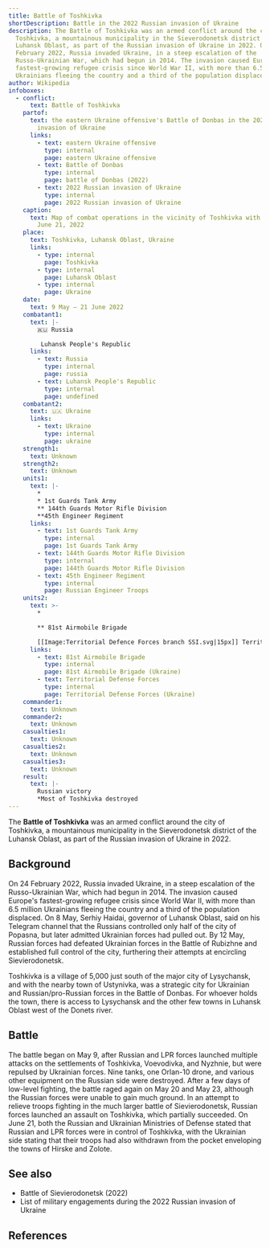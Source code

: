 ```yaml
---
title: Battle of Toshkivka
shortDescription: Battle in the 2022 Russian invasion of Ukraine
description: The Battle of Toshkivka was an armed conflict around the city of
  Toshkivka, a mountainous municipality in the Sieverodonetsk district of the
  Luhansk Oblast, as part of the Russian invasion of Ukraine in 2022. On 24
  February 2022, Russia invaded Ukraine, in a steep escalation of the
  Russo-Ukrainian War, which had begun in 2014. The invasion caused Europe's
  fastest-growing refugee crisis since World War II, with more than 6.5 million
  Ukrainians fleeing the country and a third of the population displaced.
author: Wikipedia
infoboxes:
  - conflict:
      text: Battle of Toshkivka
    partof:
      text: the eastern Ukraine offensive's Battle of Donbas in the 2022 Russian
        invasion of Ukraine
      links:
        - text: eastern Ukraine offensive
          type: internal
          page: eastern Ukraine offensive
        - text: Battle of Donbas
          type: internal
          page: battle of Donbas (2022)
        - text: 2022 Russian invasion of Ukraine
          type: internal
          page: 2022 Russian invasion of Ukraine
    caption:
      text: Map of combat operations in the vicinity of Toshkivka with an apartment on
        June 21, 2022
    place:
      text: Toshkivka, Luhansk Oblast, Ukraine
      links:
        - type: internal
          page: Toshkivka
        - type: internal
          page: Luhansk Oblast
        - type: internal
          page: Ukraine
    date:
      text: 9 May – 21 June 2022
    combatant1:
      text: |-
        🇷🇺 Russia 

         Luhansk People's Republic
      links:
        - text: Russia
          type: internal
          page: russia
        - text: Luhansk People's Republic
          type: internal
          page: undefined
    combatant2:
      text: 🇺🇦 Ukraine
      links:
        - text: Ukraine
          type: internal
          page: ukraine
    strength1:
      text: Unknown
    strength2:
      text: Unknown
    units1:
      text: |-
        * 
        * 1st Guards Tank Army
        ** 144th Guards Motor Rifle Division
        **45th Engineer Regiment
      links:
        - text: 1st Guards Tank Army
          type: internal
          page: 1st Guards Tank Army
        - text: 144th Guards Motor Rifle Division
          type: internal
          page: 144th Guards Motor Rifle Division
        - text: 45th Engineer Regiment
          type: internal
          page: Russian Engineer Troops
    units2:
      text: >-
        * 

        ** 81st Airmobile Brigade 

        [[Image:Territorial Defence Forces branch SSI.svg|15px]] Territorial Defense Forces
      links:
        - text: 81st Airmobile Brigade
          type: internal
          page: 81st Airmobile Brigade (Ukraine)
        - text: Territorial Defense Forces
          type: internal
          page: Territorial Defense Forces (Ukraine)
    commander1:
      text: Unknown
    commander2:
      text: Unknown
    casualties1:
      text: Unknown
    casualties2:
      text: Unknown
    casualties3:
      text: Unknown
    result:
      text: |-
        Russian victory 
        *Most of Toshkivka destroyed
---
```


The **Battle of Toshkivka** was an armed conflict around the city of Toshkivka, a mountainous municipality in the Sieverodonetsk district of the Luhansk Oblast, as part of the Russian invasion of Ukraine in 2022.

## Background
On 24 February 2022, Russia invaded Ukraine, in a steep escalation of the Russo-Ukrainian War, which had begun in 2014. The invasion caused Europe's fastest-growing refugee crisis since World War II, with more than 6.5 million Ukrainians fleeing the country and a third of the population displaced. On 8 May, Serhiy Haidai, governor of Luhansk Oblast, said on his Telegram channel that the Russians controlled only half of the city of Popasna, but later admitted Ukrainian forces had pulled out. By 12 May, Russian forces had defeated Ukrainian forces in the Battle of Rubizhne and established full control of the city, furthering their attempts at encircling Sievierodonetsk.

Toshkivka is a village of 5,000 just south of the major city of Lysychansk, and with the nearby town of Ustynivka, was a strategic city for Ukrainian and Russian/pro-Russian forces in the Battle of Donbas. For whoever holds the town, there is access to Lysychansk and the other few towns in Luhansk Oblast west of the Donets river.

## Battle
The battle began on May 9, after Russian and LPR forces launched multiple attacks on the settlements of Toshkivka, Voevodivka, and Nyzhnie, but were repulsed by Ukrainian forces. Nine tanks, one Orlan-10 drone, and various other equipment on the Russian side were destroyed. After a few days of low-level fighting, the battle raged again on May 20 and May 23, although the Russian forces were unable to gain much ground. In an attempt to relieve troops fighting in the much larger battle of Sievierodonetsk, Russian forces launched an assault on Toshkivka, which partially succeeded. On June 21, both the Russian and Ukrainian Ministries of Defense stated that Russian and LPR forces were in control of Toshkivka, with the Ukrainian side stating that their troops had also withdrawn from the pocket enveloping the towns of Hirske and Zolote.

## See also
 * Battle of Sievierodonetsk (2022)
 * List of military engagements during the 2022 Russian invasion of Ukraine


## References
